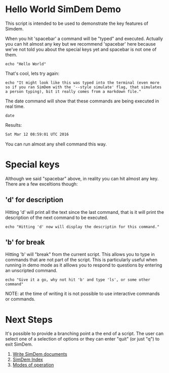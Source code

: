# Hello World SimDem Demo

This script is intended to be used to demonstrate the key features of
Simdem.

When you hit 'spacebar' a command will be "typed" and
executed. Actually you can hit almost any key but we recommend
'spacebar' here because we've not told you about the special keys yet
and spacebar is not one of them.

```
echo "Hello World"
```

That's cool, lets try again:

```
echo "It might look like this was typed into the terminal (even more so if you ran SimDem with the '--style simulate' flag, that simulates a person typing), bit it really comes from a markdown file."
```

The date command will show that these commands are being executed in real time.

```
date
```

Results: 

```expected_similarity=0.3
Sat Mar 12 08:59:01 UTC 2016
```

You can run almost any shell command this way.

# Special keys

Although we said "spacebar" above, in reality you can hit almost any
key. There are a few exceltions though:

## 'd' for description

Hitting 'd' will print all the text since the last command, that is it
will print the description of the next command to be executed.

```
echo "Hitting 'd' now will display the descriptin for this command."
```

## 'b' for break

Hitting 'b' will "break" from the current script. This allows you to
type in commands that are not part of the script. This is particularly
useful when running in demo mode as it alllows you to respond to
questions by entering an unscripted command.

```
echo "Give it a go, why not hit 'b' and type 'ls', or some other command"
```

NOTE: at the time of writing it is not possible to use interactive
commands or commands.

# Next Steps

It's possible to provide a branching point a the end of a script. The
user can select one of a selection of options or they can enter "quit"
(or just "q") to exit SimDem.

  1. [Write SimDem documents](../syntax/script.md)
  2. [SimDem Index](../script.md)
  3. [Modes of operation](../modes/script.md)



